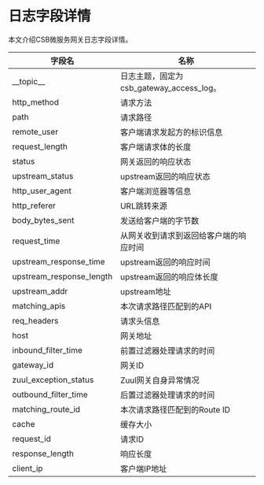 # 日志字段详情

本文介绍CSB微服务网关日志字段详情。

|字段名|名称|
|---|--|
|\_\_topic\_\_|日志主题，固定为csb\_gateway\_access\_log。|
|http\_method|请求方法|
|path|请求路径|
|remote\_user|客户端请求发起方的标识信息|
|request\_length|客户端请求体的长度|
|status|网关返回的响应状态|
|upstream\_status|upstream返回的响应状态|
|http\_user\_agent|客户端浏览器等信息|
|http\_referer|URL跳转来源|
|body\_bytes\_sent|发送给客户端的字节数|
|request\_time|从网关收到请求到返回给客户端的响应时间|
|upstream\_response\_time|upstream返回的响应时间|
|upstream\_response\_length|upstream返回的响应体长度|
|upstream\_addr|upstream地址|
|matching\_apis|本次请求路径匹配到的API|
|req\_headers|请求头信息|
|host|网关地址|
|inbound\_filter\_time|前置过滤器处理请求的时间|
|gateway\_id|网关ID|
|zuul\_exception\_status|Zuul网关自身异常情况|
|outbound\_filter\_time|后置过滤器处理请求的时间|
|matching\_route\_id|本次请求路径匹配到的Route ID|
|cache|缓存大小|
|request\_id|请求ID|
|response\_length|响应长度|
|client\_ip|客户端IP地址|


